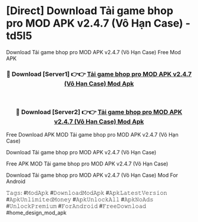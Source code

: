 # [Direct] Download Tải game bhop pro MOD APK v2.4.7 (Vô Hạn Case) - td5l5
Download Tải game bhop pro MOD APK v2.4.7 (Vô Hạn Case) Free Mod APK

<div align="center">
<h3>🔴 Download [Server1] 👉👉 <a href="https://apk-comot.site?title=Tải_game_bhop_pro_MOD_APK_v2.4.7_(Vô_Hạn_Case)">Tải game bhop pro MOD APK v2.4.7 (Vô Hạn Case) Mod Apk</a></h3><br>

<h3>🔴 Download [Server2] 👉👉 <a href="https://apk-comot.site?title=Tải_game_bhop_pro_MOD_APK_v2.4.7_(Vô_Hạn_Case)">Tải game bhop pro MOD APK v2.4.7 (Vô Hạn Case) Mod Apk</a></h3>
</div>


Free Download APK MOD Tải game bhop pro MOD APK v2.4.7 (Vô Hạn Case)

Download Tải game bhop pro MOD APK v2.4.7 (Vô Hạn Case) 

Free APK MOD Tải game bhop pro MOD APK v2.4.7 (Vô Hạn Case) 

Download Tải game bhop pro MOD APK v2.4.7 (Vô Hạn Case) Mod For Android

𝚃𝚊𝚐𝚜: #𝙼𝚘𝚍𝙰𝚙𝚔 #𝙳𝚘𝚠𝚗𝚕𝚘𝚊𝚍𝙼𝚘𝚍𝙰𝚙𝚔 #𝙰𝚙𝚔𝙻𝚊𝚝𝚎𝚜𝚝𝚅𝚎𝚛𝚜𝚒𝚘𝚗 #𝙰𝚙𝚔𝚄𝚗𝚕𝚒𝚖𝚒𝚝𝚎𝚍𝙼𝚘𝚗𝚎𝚢 #𝙰𝚙𝚔𝚄𝚗𝚕𝚘𝚌𝚔𝙰𝚕𝚕 #𝙰𝚙𝚔𝙽𝚘𝙰𝚍𝚜 #𝚄𝚗𝚕𝚘𝚌𝚔𝙿𝚛𝚎𝚖𝚒𝚞𝚖 #𝙵𝚘𝚛𝙰𝚗𝚍𝚛𝚘𝚒𝚍 #𝙵𝚛𝚎𝚎𝙳𝚘𝚠𝚗𝚕𝚘𝚊𝚍 #home_design_mod_apk
